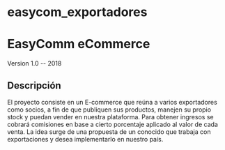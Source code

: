 # easycom_exportadores

EasyComm eCommerce
==================

Version 1.0 -- 2018

Descripción
-----------

El proyecto consiste en un E-commerce que reúna a varios exportadores como socios, a fin de que publiquen sus productos, manejen su propio stock y puedan vender en nuestra plataforma. Para obtener ingresos se cobrará comisiones en base a cierto porcentaje aplicado al valor de cada venta. La idea surge de una propuesta de un conocido que trabaja con exportaciones y desea implementarlo en nuestro país.



